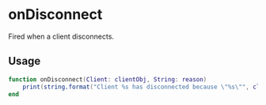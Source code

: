# onDisconnect

Fired when a client disconnects.

## Usage

```lua
function onDisconnect(Client: clientObj, String: reason)
    print(string.format("Client %s has disconnected because \"%s\"", client:getname(), reason))
end
```
